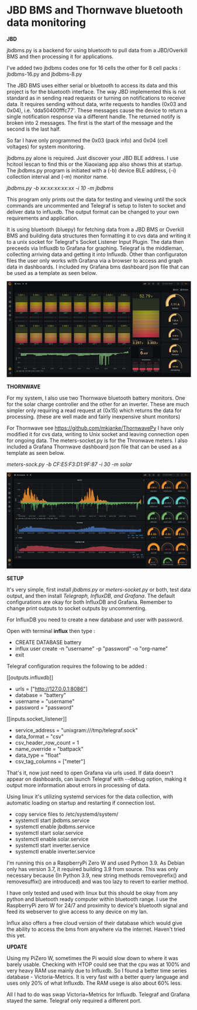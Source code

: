 # JBD BMS and Thornwave bluetooth data monitoring

**JBD**

jbdbms.py is a backend for using bluetooth to pull data from a JBD/Overkill BMS and then processing it for applications. 

I've added two jbdbms codes one for 16 cells the other for 8 cell packs : jbdbms-16.py and jbdbms-8.py

The JBD BMS uses either serial or bluetooth to access its data and this project is for the bluetooth interface. The way JBD implemented this is not standard as in sending read requests or turning on notifications to receive data. It requires sending without data, write requests to handles (0x03 and 0x04), i.e. 'dda50400fffc77'. These messages cause the device to return a single notification response via a different handle. The returned notify is broken into 2 messages. The first is the start of the message and the second is the last half. 

So far I have only programmed the 0x03 (pack info) and 0x04 (cell voltages) for system monitoring.

jbdbms.py alone is required. Just discover your JBD BLE address. I use hcitool lescan to find this or the Xiaoxiang app also shows this at startup. The jbdbms.py program is initiated with a (-b) device BLE address, (-i) collection interval and (-m) monitor name.

*jbdbms.py -b xx:xx:xx:xx:xx -i 10 -m jbdbms*

This program only prints out the data for testing and viewing until the sock commands are uncommented and Telegraf is setup to listen to socket and deliver data to influxdb. The output format can be changed to your own requirements and application.

It is using bluetooth (bluepy) for fetching data from a JBD BMS or Overkill BMS and building data structures then formatting it to cvs data and writing it to a unix socket for Telegraf's Socket Listener Input Plugin. The data then preceeds via Influxdb to Grafana for graphing. Telegraf is the middleman, collecting arriving data and getting it into Influxdb. Other than configuraton files the user only works with Grafana via a browser to access and graph data in dashboards. I included my Grafana bms dashboard json file that can be used as a template as seen below.

![Screenshot](jbdbms.png)

**THORNWAVE**

For my system, I also use two Thornwave bluetooth battery monitors. One for the solar charge controller and the other for an inverter. These are much simpler only requiring a read request at (0x15) which returns the data for processing. (these are well made and fairly inexpensive shunt monitors)

For Thornwave see https://github.com/mkjanke/ThornwavePy I have only modified it for cvs data, writing to Unix socket and leaving connection open for ongoing data. The meters-socket.py is for the Thronwave meters.  I also included a Grafana Thornwave dashboard json file that can be used as a template as seen below.

*meters-sock.py -b CF:E5:F3:D1:9F:87 -i 30 -m solar*

![Screenshot](thornwave.png)

**SETUP**

It's very simple, first install *jbdbms.py* or *meters-socket.py* or both, test data output, and then install *Telegraph, InfluxDB, and Grafana*. The default configurations are okay for both InfluxDB and Grafana. Remember to change print outputs to socket outputs by uncommenting.

For InfluxDB you need to create a new database and user with password. 

Open with terminal **influx** then type :
* CREATE DATABASE battery
* influx user create -n "username" -p "password" -o "org-name"
* exit

Telegraf configuration requires the following to be added :

[[outputs.influxdb]]
 * urls = ["http://127.0.0.1:8086"]
 * database = "battery"
 * username = "username"
 * password = "password"

[[inputs.socket_listener]]
 * service_address = "unixgram:///tmp/telegraf.sock"
 * data_format = "csv"
 * csv_header_row_count = 1
 * name_override = "battpack"
 * data_type = "float"  
 * csv_tag_columns = ["meter"]
  
That's it, now just need to open Grafana via urls used. If data doesn't appear on dashboards, can launch Telegraf with --debug option, making it output more information about errors in processing of data.
  
Using linux it's utilizing systemd services for the data collection, with automatic loading on startup and restarting if connection lost.
* copy service files to /etc/systemd/system/
* systemctl start jbdbms.service
* systemctl enable jbdbms.service
* systemctl start solar.service
* systemctl enable solar.service
* systemctl start inverter.service
* systemctl enable inverter.service

I'm running this on a RaspberryPi Zero W and used Python 3.9. As Debian only has version 3.7, it required building 3.9 from source. This was only necessary because (In Python 3.9, new string methods removeprefix() and removesuffix() are introduced) and was too lazy to revert to earlier method.

I have only tested and used with linux but this should be okay from any python and bluetooth ready computer within bluetooth range. I use the RaspberryPi zero W for 24/7 and proximity to device's bluetooth signal and feed its webserver to give access to any device on my lan. 

Influx also offers a free cloud version of their database which would give the ability to access the bms from anywhere via the internet. Haven't tried this yet.

**UPDATE**

Using my PiZero W, sometimes the Pi would slow down to where it was barely usable. Checking with HTOP could see that the cpu was at 100% and very heavy RAM use mainly due to Influxdb. So I found a better time series database - Victoria-Metrics. It is very fast with a better query language and uses only 20% of what Influxdb. The RAM usege is also about 60% less.

All I had to do was swap Victoria=Metrics for Influxdb. Telegraf and Grafana stayed the same. Telegraf only required a different port.




